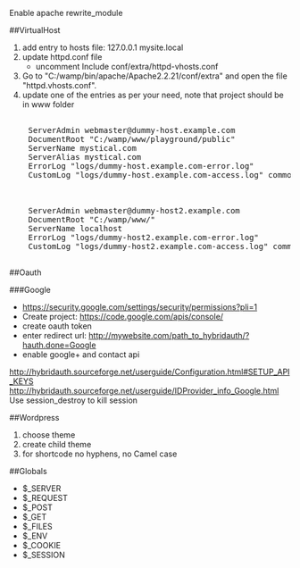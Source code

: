 ---
---
Enable apache rewrite_module

##VirtualHost

1. add entry to hosts file: 127.0.0.1 mysite.local
2. update httpd.conf file
	- uncomment Include conf/extra/httpd-vhosts.conf
3. Go to "C:/wamp/bin/apache/Apache2.2.21/conf/extra" and open the file "httpd.vhosts.conf".
4. update one of the entries as per your need, note that project should be in www folder

<pre>
<VirtualHost *:80>
    ServerAdmin webmaster@dummy-host.example.com
    DocumentRoot "C:/wamp/www/playground/public"
    ServerName mystical.com
    ServerAlias mystical.com
    ErrorLog "logs/dummy-host.example.com-error.log"
    CustomLog "logs/dummy-host.example.com-access.log" common
</VirtualHost>

<VirtualHost *:80>
    ServerAdmin webmaster@dummy-host2.example.com
    DocumentRoot "C:/wamp/www/"
    ServerName localhost
    ErrorLog "logs/dummy-host2.example.com-error.log"
    CustomLog "logs/dummy-host2.example.com-access.log" common
</VirtualHost>
</pre>

##Oauth

###Google
- https://security.google.com/settings/security/permissions?pli=1
- Create project: https://code.google.com/apis/console/ 
- create oauth token
- enter redirect url: http://mywebsite.com/path_to_hybridauth/?hauth.done=Google
- enable google+ and contact api

http://hybridauth.sourceforge.net/userguide/Configuration.html#SETUP_API_KEYS
http://hybridauth.sourceforge.net/userguide/IDProvider_info_Google.html
Use session_destroy to kill session


##Wordpress
1. choose theme
2. create child theme
3. for shortcode no hyphens, no Camel case

##Globals
- $_SERVER
- $_REQUEST
- $_POST
- $_GET
- $_FILES
- $_ENV
- $_COOKIE
- $_SESSION